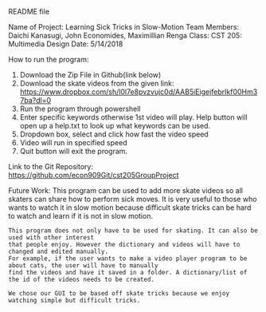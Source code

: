README file

Name of Project: Learning Sick Tricks in Slow-Motion
Team Members: Daichi Kanasugi, John Economides, Maximillian Renga
Class: CST 205: Multimedia Design
Date: 5/14/2018


How to run the program:
1. Download the Zip File in Github(link below)
2. Download the skate videos from the given link: https://www.dropbox.com/sh/l0l7e8pvzvujc0d/AAB5iEigejfebrIkf00Hm37ba?dl=0
3. Run the program through powershell
4. Enter specific keywords otherwise 1st video will play. Help button will open up a help.txt to look up what keywords can be used.
5. Dropdown box, select and click how fast the video speed
6. Video will run in specified speed
7. Quit button will exit the program. 

Link to the Git Repository: 
	https://github.com/econ909Git/cst205GroupProject

Future Work: 
	This program can be used to add more skate videos so all skaters can share how to perform sick moves.
	It is very useful to those who wants to watch it in slow motion because difficult skate tricks
	can be hard to watch and learn if it is not in slow motion. 
	
	This program does not only have to be used for skating. It can also be used with other interest
	that people enjoy. However the dictionary and videos will have to changed and edited manually.
	For example, if the user wants to make a video player program to be about cats, the user will have to manually
	find the videos and have it saved in a folder. A dictionary/list of the id of the videos needs to be created. 
	
	We chose our GUI to be based off skate tricks because we enjoy watching simple but difficult tricks. 
